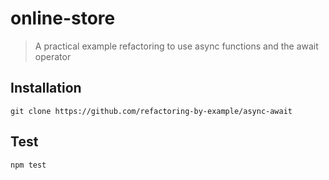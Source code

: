 # online-store

> A practical example refactoring to use async functions and the await operator

## Installation

```
git clone https://github.com/refactoring-by-example/async-await
```

## Test

```
npm test
```

